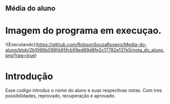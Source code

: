 ## Média do aluno

# Imagem do programa em execuçao.
!{Executando}(https://github.com/RobsonSouzaRoseno/Media-do-aluno/blob/2b1066b098fd45fcb59ed89d8fe2c17782e137e5/nota_do_aluno.png?raw=true)

# Introdução 
Esse codigo introduz o nome do aluno e suas respectivas notas. Com tres possibilidades, reprovado, recuperação e aprovado.
